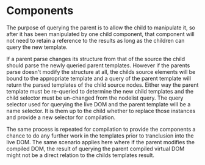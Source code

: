 # Components

The purpose of querying the parent is to allow the child to manipulate it, so after it has been manipulated by one child component, that component will not need to retain a reference to the results as long as the children can query the new template.

If a parent parse changes its structure from that of the source the child should parse the newly queried parent templates. However if the parents parse doesn't modify the structure at all, the childs source elements will be bound to the appropriate template and a query of the parent template will return the parsed templates of the child source nodes. Either way the parent template must be re-queried to determine the new child templates and the child selector must be un-changed from the nodelist query. The query selector used for querying the live DOM and the parent template will be a name selector. It is them up to the child whether to replace those instances and provide a new selector for compilation.

The same process is repeated for compilation to provide the components a chance to do any further work in the templates prior to tranclusion into the live DOM. The same scenario applies here where if the parent modifies the compiled DOM, the result of querying the parent compiled virtual DOM might not be a direct relation to the childs templates result.